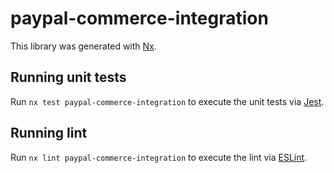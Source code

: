 # paypal-commerce-integration

This library was generated with [Nx](https://nx.dev).

## Running unit tests

Run `nx test paypal-commerce-integration` to execute the unit tests via [Jest](https://jestjs.io).

## Running lint

Run `nx lint paypal-commerce-integration` to execute the lint via [ESLint](https://eslint.org/).
